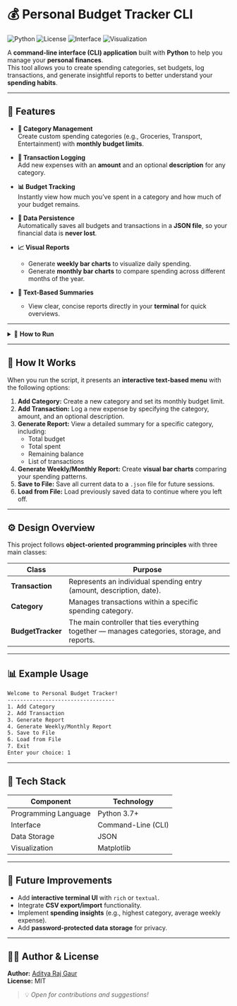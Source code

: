 # 💰 Personal Budget Tracker CLI

![Python](https://img.shields.io/badge/Python-3.7%2B-blue?logo=python)
![License](https://img.shields.io/badge/License-MIT-green)
![Interface](https://img.shields.io/badge/Interface-CLI-lightgrey?logo=terminal)
![Visualization](https://img.shields.io/badge/Visualization-Matplotlib-orange?logo=plotly)

A **command-line interface (CLI) application** built with **Python** to help you manage your **personal finances**.  
This tool allows you to create spending categories, set budgets, log transactions, and generate insightful reports to better understand your **spending habits**.

---

## 🚀 Features

- **📂 Category Management**  
  Create custom spending categories (e.g., Groceries, Transport, Entertainment) with **monthly budget limits**.

- **💸 Transaction Logging**  
  Add new expenses with an **amount** and an optional **description** for any category.

- **📊 Budget Tracking**  
  Instantly view how much you’ve spent in a category and how much of your budget remains.

- **💾 Data Persistence**  
  Automatically saves all budgets and transactions in a **JSON file**, so your financial data is **never lost**.

- **📈 Visual Reports**
  - Generate **weekly bar charts** to visualize daily spending.
  - Generate **monthly bar charts** to compare spending across different months of the year.

- **🧾 Text-Based Summaries**
  - View clear, concise reports directly in your **terminal** for quick overviews.

---

<details>
<summary>🧩 <b>How to Run</b></summary>

### ✅ Prerequisites

- **Python 3.7+**
- Required Python Libraries:

```bash
pip install matplotlib
```

---

### ▶️ Execution Steps

1. **Clone or Download** this repository to your local machine.  
2. **Install** the required library:  
   ```bash
   pip install matplotlib
   ```
3. **Navigate** to the project directory in your terminal.  
4. **Run** the application:  
   ```bash
   python budget_tracker.py
   ```

</details>

---

## 🧱 How It Works

When you run the script, it presents an **interactive text-based menu** with the following options:

1. **Add Category:** Create a new category and set its monthly budget limit.  
2. **Add Transaction:** Log a new expense by specifying the category, amount, and an optional description.  
3. **Generate Report:** View a detailed summary for a specific category, including:
   - Total budget  
   - Total spent  
   - Remaining balance  
   - List of transactions  
4. **Generate Weekly/Monthly Report:** Create **visual bar charts** comparing your spending patterns.  
5. **Save to File:** Save all current data to a `.json` file for future sessions.  
6. **Load from File:** Load previously saved data to continue where you left off.

---

## ⚙️ Design Overview

This project follows **object-oriented programming principles** with three main classes:

| Class | Purpose |
|-------|----------|
| **Transaction** | Represents an individual spending entry (amount, description, date). |
| **Category** | Manages transactions within a specific spending category. |
| **BudgetTracker** | The main controller that ties everything together — manages categories, storage, and reports. |

---

## 📊 Example Usage

```bash
Welcome to Personal Budget Tracker!
----------------------------------
1. Add Category
2. Add Transaction
3. Generate Report
4. Generate Weekly/Monthly Report
5. Save to File
6. Load from File
7. Exit
Enter your choice: 1
```

---

## 🧰 Tech Stack

| Component | Technology |
|------------|-------------|
| Programming Language | Python 3.7+ |
| Interface | Command-Line (CLI) |
| Data Storage | JSON |
| Visualization | Matplotlib |

---

## 🧠 Future Improvements

- Add **interactive terminal UI** with `rich` or `textual`.  
- Integrate **CSV export/import** functionality.  
- Implement **spending insights** (e.g., highest category, average weekly expense).  
- Add **password-protected data storage** for privacy.  

---

## 👨‍💻 Author & License

**Author:** [Aditya Raj Gaur](https://github.com/)  
**License:** MIT  

> 💡 *Open for contributions and suggestions!*  

